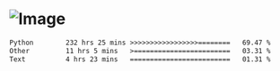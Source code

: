# ![Image](https://github.com/user-attachments/assets/5f2d2b12-d836-424c-876f-cb0c9a5d9144)

<!--START_SECTION:waka-->

```txt
Python        232 hrs 25 mins >>>>>>>>>>>>>>>>>========   69.47 %
Other         11 hrs 5 mins   >========================   03.31 %
Text          4 hrs 23 mins   =========================   01.31 %
```

<!--END_SECTION:waka-->
